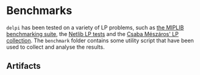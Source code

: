 # Benchmarks

`delpi` has been tested on a variety of LP problems, such as [the MIPLIB benchmarking suite](https://miplib.zib.de/tag_benchmark.html), the [Netlib LP tests](http://www.netlib.org/lp/data/) and the [Csaba Mészáros' LP collection](http://old.sztaki.hu/~meszaros/public_ftp/lptestset/).
The `benchmark` folder contains some utility script that have been used to collect and analyse the results.

## Artifacts
